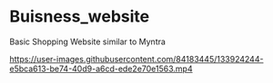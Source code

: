 # Buisness_website

Basic Shopping Website similar to Myntra 

https://user-images.githubusercontent.com/84183445/133924244-e5bca613-be74-40d9-a6cd-ede2e70e1563.mp4
